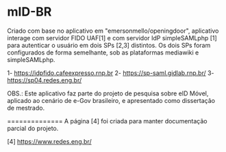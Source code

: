 # mID-BR

Criado com base no aplicativo em "emersonmello/openingdoor", aplicativo interage com servidor FIDO UAF[1] e com servidor IdP simpleSAMLphp [1] para autenticar o usuário em dois SPs [2,3] distintos. Os dois SPs foram configurados de forma semelhante, sob as plataformas mediawiki e simpleSAMLphp.

1- https://idpfido.cafeexpresso.rnp.br
2- https://sp-saml.gidlab.rnp.br/
3- https://sp04.redes.eng.br/


OBS.: Este aplicativo faz parte do projeto de pesquisa sobre eID Móvel, aplicado ao cenário de e-Gov brasileiro, e apresentado como dissertação de mestrado.


==============
A página [4] foi criada para manter documentação parcial do projeto.

[4] https://www.redes.eng.br/
